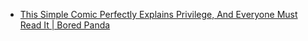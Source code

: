 - [This Simple Comic Perfectly Explains Privilege, And Everyone Must Read It | Bored Panda](https://www.boredpanda.com/privilege-explanation-comic-strip-on-a-plate-toby-morris/?utm_source=google&utm_medium=organic&utm_campaign=organic)


